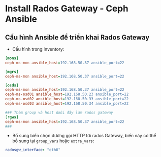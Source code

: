 # Install Rados Gateway - Ceph Ansible

## Cấu hình Ansible để triển khai Rados Gateway
- Cấu hình trong Inventory:
```ini
[mons]
ceph-ms-mon ansible_host=192.168.50.37 ansible_port=22

[mgrs]
ceph-ms-mon ansible_host=192.168.50.37 ansible_port=22

[osds]
ceph-ms-mon ansible_host=192.168.50.37 ansible_port=22
ceph-ms-osd01 ansible_host=192.168.50.23 ansible_port=22
ceph-ms-osd02 ansible_host=192.168.50.33 ansible_port=22
ceph-ms-osd03 ansible_host=192.168.50.34 ansible_port=22

### Thêm group và host dưới đây làm rados gateway
[rgws]
ceph-ms-mon ansible_host=192.168.50.37 ansible_port=22
###
```

- Bổ sung biến chọn đường gọi HTTP tới rados Gateway, biến này có thể bổ sung tại `group_vars` hoặc `extra_vars`:
```yml 
radosgw_interface: "eth0"
```

